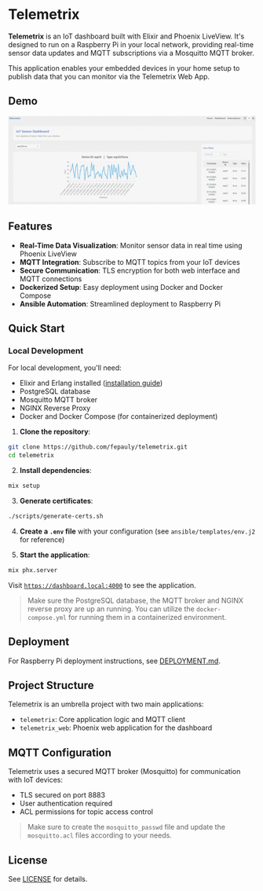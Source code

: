 # Telemetrix

**Telemetrix** is an IoT dashboard built with Elixir and Phoenix LiveView. It's designed to run on a Raspberry Pi in your local network, providing real-time sensor data updates and MQTT subscriptions via a Mosquitto MQTT broker.

This application enables your embedded devices in your home setup to publish data that you can monitor via the Telemetrix Web App.

## Demo

![Telemetrix Demo](demo/demo.gif)

## Features

- **Real-Time Data Visualization**: Monitor sensor data in real time using Phoenix LiveView
- **MQTT Integration**: Subscribe to MQTT topics from your IoT devices
- **Secure Communication**: TLS encryption for both web interface and MQTT connections
- **Dockerized Setup**: Easy deployment using Docker and Docker Compose
- **Ansible Automation**: Streamlined deployment to Raspberry Pi

## Quick Start

### Local Development

For local development, you'll need:
- Elixir and Erlang installed ([installation guide](https://elixir-lang.org/install.html))
- PostgreSQL database
- Mosquitto MQTT broker
- NGINX Reverse Proxy
- Docker and Docker Compose (for containerized deployment)

1. **Clone the repository**:
```bash
git clone https://github.com/fepauly/telemetrix.git
cd telemetrix
```

2. **Install dependencies**:
```bash
mix setup
```

3. **Generate certificates**:
```bash
./scripts/generate-certs.sh
```

4. **Create a `.env` file** with your configuration (see `ansible/templates/env.j2` for reference)

5. **Start the application**:
```bash
mix phx.server
```

Visit [`https://dashboard.local:4000`](https://dashboard.local:4000) to see the application.

> Make sure the PostgreSQL database, the MQTT broker and NGINX reverse proxy are up an running. You can utilize the `docker-compose.yml` for running them in a containerized environment.

## Deployment

For Raspberry Pi deployment instructions, see [DEPLOYMENT.md](DEPLOYMENT.md).

## Project Structure

Telemetrix is an umbrella project with two main applications:
- `telemetrix`: Core application logic and MQTT client
- `telemetrix_web`: Phoenix web application for the dashboard

## MQTT Configuration

Telemetrix uses a secured MQTT broker (Mosquitto) for communication with IoT devices:
- TLS secured on port 8883
- User authentication required 
- ACL permissions for topic access control

> Make sure to create the `mosquitto_passwd` file and update the `mosquitto.acl` files according to your needs.

## License

See [LICENSE](LICENSE) for details.